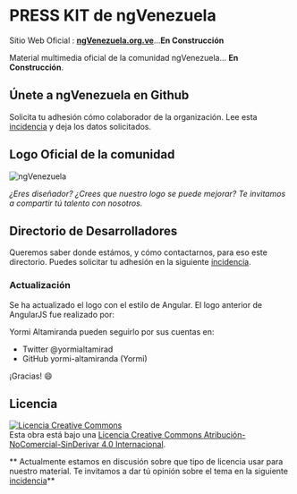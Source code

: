 PRESS KIT de ngVenezuela
===
Sitio Web Oficial : **[ngVenezuela.org.ve](http://ngvenezuela.org.ve/ "En construcción")**...**En Construcción**

Material multimedia oficial de la comunidad ngVenezuela... **En Construcción**.

Únete a ngVenezuela en Github
---
Solicita tu adhesión cómo colaborador de la organización. Lee esta [incidencia](https://github.com/ngVenezuela/press-kit/issues/3)  y deja los datos solicitados.

Logo Oficial de la comunidad
---
![ngVenezuela](https://raw.githubusercontent.com/ngVenezuela/press-kit/master/img/logo/logo_angular.png)

*¿Eres diseñador? ¿Crees que nuestro logo se puede mejorar? Te invitamos a compartir tú talento con nosotros.*

Directorio de Desarrolladores
---
Queremos saber donde estámos, y cómo contactarnos, para eso este directorio. Puedes solicitar tu adhesión en la siguiente [incidencia](https://github.com/ngVenezuela/press-kit/issues/2 "Entra en nuestro directorio!").

### Actualización

Se ha actualizado el logo con el estilo de Angular. El logo anterior de AngularJS fue realizado por:

Yormi Altamiranda pueden seguirlo por sus cuentas en:
* Twitter @yormialtamirad
* GitHub yormi-altamiranda (Yormi)

¡Gracias! :smile:

## Licencia
<a rel="license" href="http://creativecommons.org/licenses/by-nc-nd/4.0/"><img alt="Licencia Creative Commons" style="border-width:0" src="https://i.creativecommons.org/l/by-nc-nd/4.0/88x31.png" /></a><br />Esta obra está bajo una <a rel="license" href="http://creativecommons.org/licenses/by-nc-nd/4.0/">Licencia Creative Commons Atribución-NoComercial-SinDerivar 4.0 Internacional</a>.

** Actualmente estamos en discusión sobre que tipo de licencia usar para nuestro material. Te invitamos a dar tú opinión sobre el tema en la siguiente [incidencia](https://github.com/ngVenezuela/press-kit/issues/1)**
